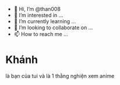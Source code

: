- 👋 Hi, I’m @than008
- 👀 I’m interested in ...
- 🌱 I’m currently learning ...
- 💞️ I’m looking to collaborate on ...
- 📫 How to reach me ...

<!---
than008/than008 is a ✨ special ✨ repository because its `README.md` (this file) appears on your GitHub profile.
You can click the Preview link to take a look at your changes.
--->
<!DOCTYPE html>
<html lang="en">
<head>
    <meta charset="UTF-8">
    <meta http-equiv="X-UA-Compatible" content="IE=edge">
    <meta name="viewport" content="width=device-width, initial-scale=1.0">
    <title>khánh</title>
</head>
<body>
    <p><h1>Khánh</h1></p>
    là bạn của tui và là 1 thằng nghiện xem anime
</body>
</html>
